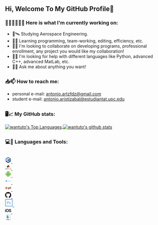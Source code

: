 ## Hi, Welcome To My GitHub Profile👋
### 👨🏽‍🔬👩🏻‍💻 Here is what I'm currently working on:


<!-- **wantuto/wantuto** is a ✨ _special_ ✨ repository because its `README.md` (this file) appears on your GitHub profile. 

Here are some ideas to get you started: -->

- 🚀🛰 Studying Aerospace Engineering.
- 🌱📖 Learning programming, team-working, editing, efficiency, etc.
- 🤝👯 I'm looking to collaborate on developing programs, professional enrollment, any project you would like my collaboration!
- 🤜🤛 I'm looking for help with different languages like Python, advanced C++, advanced MatLab, etc.
- 💬📝 Ask me about anything you want!


##
### 📥📫 How to reach me:
- personal e-mail: antonio.artzfdz@gmail.com
- student  e-mail: antonio.aristizabal@estudiantat.upc.edu  


##
### 🖥📈 My GitHub stats:
<a href="https://github.com/wantuto/github-readme-stats"><img align="center" alt="wantuto's Top Languages" src="https://github-readme-stats.vercel.app/api/top-langs/?username=wantuto&langs_count=8&count_private=true&layout=compact&theme=dark&hide_langs_below=1" />
</a>
<a href="https://github.com/wantuto">
 <img align="center" src="https://github-readme-stats.vercel.app/api?username=wantuto&show_icons=true&theme=dark&line_height=27" alt="wantuto's github stats"/>
</a>
##

<h3 align="left"> 💻🔧  Languages and Tools:</h3>
<p align="left">

<code> <a href="https://www.w3schools.com/cpp/" target="_blank"> <img height="20" src="https://raw.githubusercontent.com/github/explore/80688e429a7d4ef2fca1e82350fe8e3517d3494d/topics/cpp/cpp.png"></code> </a>
<code> <a href="https://www.mathworks.com/" target="_blank"> <img height="20" src="https://raw.githubusercontent.com/github/explore/80688e429a7d4ef2fca1e82350fe8e3517d3494d/topics/matlab/matlab.png"></code> </a>
<code> <a href="https://www.android.com/" target="_blank"> <img height="20" src="https://raw.githubusercontent.com/github/explore/80688e429a7d4ef2fca1e82350fe8e3517d3494d/topics/android/android.png"></code> </a>
<code> <a href="https://www.windows.com" target="_blank"> <img height="20" src="https://raw.githubusercontent.com/github/explore/80688e429a7d4ef2fca1e82350fe8e3517d3494d/topics/windows/windows.png"></code> </a>
<code> <a href="https://www.git.com" target="_blank" > <img height="20" src="https://raw.githubusercontent.com/github/explore/80688e429a7d4ef2fca1e82350fe8e3517d3494d/topics/git/git.png"></code> </a>
<code> <a href="https://www.github.com/wantuto" target="_blank"> <img height="20" src="https://raw.githubusercontent.com/github/explore/78df643247d429f6cc873026c0622819ad797942/topics/github/github.png"></code> </a>
<code> </a> <a href="https://www.photoshop.com/en" target="_blank"> <img src="https://raw.githubusercontent.com/devicons/devicon/master/icons/photoshop/photoshop-line.svg" alt="photoshop" width="25" height="25"/></code> </a>
<code> <a href="https://www.apple.com" target="_blank"> <img height="20" src="https://raw.githubusercontent.com/github/explore/80688e429a7d4ef2fca1e82350fe8e3517d3494d/topics/ios/ios.png"></code> </a>
<code> <a href="https://www.apple.com" target="_blank"> <img height="20" src="https://raw.githubusercontent.com/github/explore/80688e429a7d4ef2fca1e82350fe8e3517d3494d/topics/macos/macos.png"></code> </a>

